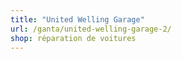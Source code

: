 ```yaml
---
title: "United Welling Garage"
url: /ganta/united-welling-garage-2/
shop: réparation de voitures
---
```

